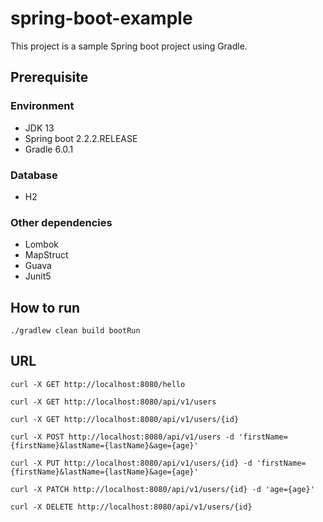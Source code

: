 # spring-boot-example
This project is a sample Spring boot project using Gradle.

## Prerequisite
### Environment
* JDK 13
* Spring boot 2.2.2.RELEASE
* Gradle 6.0.1
### Database
* H2
### Other dependencies
* Lombok
* MapStruct
* Guava
* Junit5

## How to run
~~~~
./gradlew clean build bootRun
~~~~

## URL
~~~~
curl -X GET http://localhost:8080/hello
~~~~
~~~~
curl -X GET http://localhost:8080/api/v1/users

curl -X GET http://localhost:8080/api/v1/users/{id}

curl -X POST http://localhost:8080/api/v1/users -d 'firstName={firstName}&lastName={lastName}&age={age}'

curl -X PUT http://localhost:8080/api/v1/users/{id} -d 'firstName={firstName}&lastName={lastName}&age={age}'

curl -X PATCH http://localhost:8080/api/v1/users/{id} -d 'age={age}'

curl -X DELETE http://localhost:8080/api/v1/users/{id}
~~~~